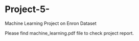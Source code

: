 # Project-5-
Machine Learning Project on Enron Dataset

Please find machine_learning.pdf file to check project report.
